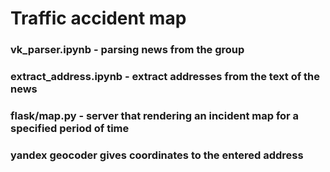 # Traffic accident map

### vk_parser.ipynb - parsing news from the group
### extract_address.ipynb - extract addresses from the text of the news
### flask/map.py - server that rendering an incident map for a specified period of time
### yandex geocoder gives coordinates to the entered address